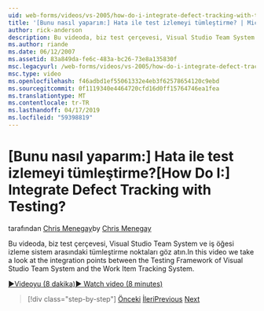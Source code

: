 ```yaml
---
uid: web-forms/videos/vs-2005/how-do-i-integrate-defect-tracking-with-testing
title: '[Bunu nasıl yaparım:] Hata ile test izlemeyi tümleştirme? | Microsoft Docs'
author: rick-anderson
description: Bu videoda, biz test çerçevesi, Visual Studio Team System ve iş öğesi izleme sistem arasındaki tümleştirme noktaları göz atın.
ms.author: riande
ms.date: 06/12/2007
ms.assetid: 83a849da-fe6c-483a-bc26-73e8a135830f
msc.legacyurl: /web-forms/videos/vs-2005/how-do-i-integrate-defect-tracking-with-testing
msc.type: video
ms.openlocfilehash: f46adbd1ef55061332e4eb3f62578654120c9ebd
ms.sourcegitcommit: 0f1119340e4464720cfd16d0ff15764746ea1fea
ms.translationtype: MT
ms.contentlocale: tr-TR
ms.lasthandoff: 04/17/2019
ms.locfileid: "59398819"
---
```

# <a name="how-do-i-integrate-defect-tracking-with-testing"></a><span data-ttu-id="17874-104">[Bunu nasıl yaparım:] Hata ile test izlemeyi tümleştirme?</span><span class="sxs-lookup"><span data-stu-id="17874-104">[How Do I:] Integrate Defect Tracking with Testing?</span></span>

<span data-ttu-id="17874-105">tarafından [Chris Menegay](https://twitter.com/CMenegay)</span><span class="sxs-lookup"><span data-stu-id="17874-105">by [Chris Menegay](https://twitter.com/CMenegay)</span></span>

<span data-ttu-id="17874-106">Bu videoda, biz test çerçevesi, Visual Studio Team System ve iş öğesi izleme sistem arasındaki tümleştirme noktaları göz atın.</span><span class="sxs-lookup"><span data-stu-id="17874-106">In this video we take a look at the integration points between the Testing Framework of Visual Studio Team System and the Work Item Tracking System.</span></span>

[<span data-ttu-id="17874-107">&#9654;Videoyu (8 dakika)</span><span class="sxs-lookup"><span data-stu-id="17874-107">&#9654; Watch video (8 minutes)</span></span>](https://channel9.msdn.com/Blogs/ASP-NET-Site-Videos/how-do-i-integrate-defect-tracking-with-testing)

> [!div class="step-by-step"]
> <span data-ttu-id="17874-108">[Önceki](the-effects-of-viewstate.md)
> [İleri](how-do-i-create-my-own-bug-work-item.md)</span><span class="sxs-lookup"><span data-stu-id="17874-108">[Previous](the-effects-of-viewstate.md)
[Next](how-do-i-create-my-own-bug-work-item.md)</span></span>
